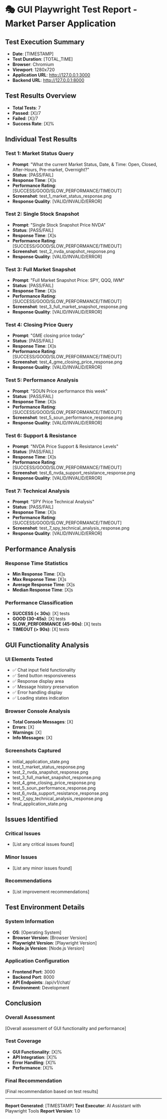 # 🎭 GUI Playwright Test Report - Market Parser Application

## Test Execution Summary

- **Date**: [TIMESTAMP]
- **Test Duration**: [TOTAL_TIME]
- **Browser**: Chromium
- **Viewport**: 1280x720
- **Application URL**: <http://127.0.0.1:3000>
- **Backend URL**: <http://127.0.0.1:8000>

## Test Results Overview

- **Total Tests**: 7
- **Passed**: [X]/7
- **Failed**: [X]/7
- **Success Rate**: [X]%

## Individual Test Results

### Test 1: Market Status Query

- **Prompt**: "What the current Market Status, Date, & Time: Open, Closed, After-Hours, Pre-market, Overnight?"
- **Status**: [PASS/FAIL]
- **Response Time**: [X]s
- **Performance Rating**: [SUCCESS/GOOD/SLOW_PERFORMANCE/TIMEOUT]
- **Screenshot**: test_1_market_status_response.png
- **Response Quality**: [VALID/INVALID/ERROR]

### Test 2: Single Stock Snapshot

- **Prompt**: "Single Stock Snapshot Price NVDA"
- **Status**: [PASS/FAIL]
- **Response Time**: [X]s
- **Performance Rating**: [SUCCESS/GOOD/SLOW_PERFORMANCE/TIMEOUT]
- **Screenshot**: test_2_nvda_snapshot_response.png
- **Response Quality**: [VALID/INVALID/ERROR]

### Test 3: Full Market Snapshot

- **Prompt**: "Full Market Snapshot Price: SPY, QQQ, IWM"
- **Status**: [PASS/FAIL]
- **Response Time**: [X]s
- **Performance Rating**: [SUCCESS/GOOD/SLOW_PERFORMANCE/TIMEOUT]
- **Screenshot**: test_3_full_market_snapshot_response.png
- **Response Quality**: [VALID/INVALID/ERROR]

### Test 4: Closing Price Query

- **Prompt**: "GME closing price today"
- **Status**: [PASS/FAIL]
- **Response Time**: [X]s
- **Performance Rating**: [SUCCESS/GOOD/SLOW_PERFORMANCE/TIMEOUT]
- **Screenshot**: test_4_gme_closing_price_response.png
- **Response Quality**: [VALID/INVALID/ERROR]

### Test 5: Performance Analysis

- **Prompt**: "SOUN Price performance this week"
- **Status**: [PASS/FAIL]
- **Response Time**: [X]s
- **Performance Rating**: [SUCCESS/GOOD/SLOW_PERFORMANCE/TIMEOUT]
- **Screenshot**: test_5_soun_performance_response.png
- **Response Quality**: [VALID/INVALID/ERROR]

### Test 6: Support & Resistance

- **Prompt**: "NVDA Price Support & Resistance Levels"
- **Status**: [PASS/FAIL]
- **Response Time**: [X]s
- **Performance Rating**: [SUCCESS/GOOD/SLOW_PERFORMANCE/TIMEOUT]
- **Screenshot**: test_6_nvda_support_resistance_response.png
- **Response Quality**: [VALID/INVALID/ERROR]

### Test 7: Technical Analysis

- **Prompt**: "SPY Price Technical Analysis"
- **Status**: [PASS/FAIL]
- **Response Time**: [X]s
- **Performance Rating**: [SUCCESS/GOOD/SLOW_PERFORMANCE/TIMEOUT]
- **Screenshot**: test_7_spy_technical_analysis_response.png
- **Response Quality**: [VALID/INVALID/ERROR]

## Performance Analysis

### Response Time Statistics

- **Min Response Time**: [X]s
- **Max Response Time**: [X]s
- **Average Response Time**: [X]s
- **Median Response Time**: [X]s

### Performance Classification

- **SUCCESS (< 30s)**: [X] tests
- **GOOD (30-45s)**: [X] tests
- **SLOW_PERFORMANCE (45-90s)**: [X] tests
- **TIMEOUT (> 90s)**: [X] tests

## GUI Functionality Analysis

### UI Elements Tested

- ✅ Chat input field functionality
- ✅ Send button responsiveness
- ✅ Response display area
- ✅ Message history preservation
- ✅ Error handling display
- ✅ Loading states indication

### Browser Console Analysis

- **Total Console Messages**: [X]
- **Errors**: [X]
- **Warnings**: [X]
- **Info Messages**: [X]

### Screenshots Captured

- initial_application_state.png
- test_1_market_status_response.png
- test_2_nvda_snapshot_response.png
- test_3_full_market_snapshot_response.png
- test_4_gme_closing_price_response.png
- test_5_soun_performance_response.png
- test_6_nvda_support_resistance_response.png
- test_7_spy_technical_analysis_response.png
- final_application_state.png

## Issues Identified

### Critical Issues

- [List any critical issues found]

### Minor Issues

- [List any minor issues found]

### Recommendations

- [List improvement recommendations]

## Test Environment Details

### System Information

- **OS**: [Operating System]
- **Browser Version**: [Browser Version]
- **Playwright Version**: [Playwright Version]
- **Node.js Version**: [Node.js Version]

### Application Configuration

- **Frontend Port**: 3000
- **Backend Port**: 8000
- **API Endpoints**: /api/v1/chat/
- **Environment**: Development

## Conclusion

### Overall Assessment

[Overall assessment of GUI functionality and performance]

### Test Coverage

- **GUI Functionality**: [X]%
- **API Integration**: [X]%
- **Error Handling**: [X]%
- **Performance**: [X]%

### Final Recommendation

[Final recommendation based on test results]

---
**Report Generated**: [TIMESTAMP]
**Test Executor**: AI Assistant with Playwright Tools
**Report Version**: 1.0
